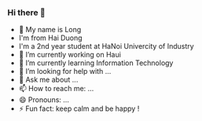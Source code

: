 ### Hi there 👋
  - 🤔 My name is Long 
  - I'm from Hai Duong 
  - I'm a 2nd year student at HaNoi Univercity of Industry
  - 🔭 I’m currently working on Haui
  - 🌱 I’m currently learning Information Technology
  - 🤔 I’m looking for help with ...
  - 💬 Ask me about ...
  - 📫 How to reach me: ...
  - 😄 Pronouns: ...
  - ⚡ Fun fact: keep calm and be happy !

<!--
**longtkhd/longtkhd** is a ✨ _special_ ✨ repository because its `README.md` (this file) appears on your GitHub profile.

Here are some ideas to get you started:

- 🔭 I’m currently working on ...
- 🌱 I’m currently learning ...
- 👯 I’m looking to collaborate on ...
- 🤔 I’m looking for help with ...
- 💬 Ask me about ...
- 📫 How to reach me: ...
- 😄 Pronouns: ...
- ⚡ Fun fact: ...
-->
